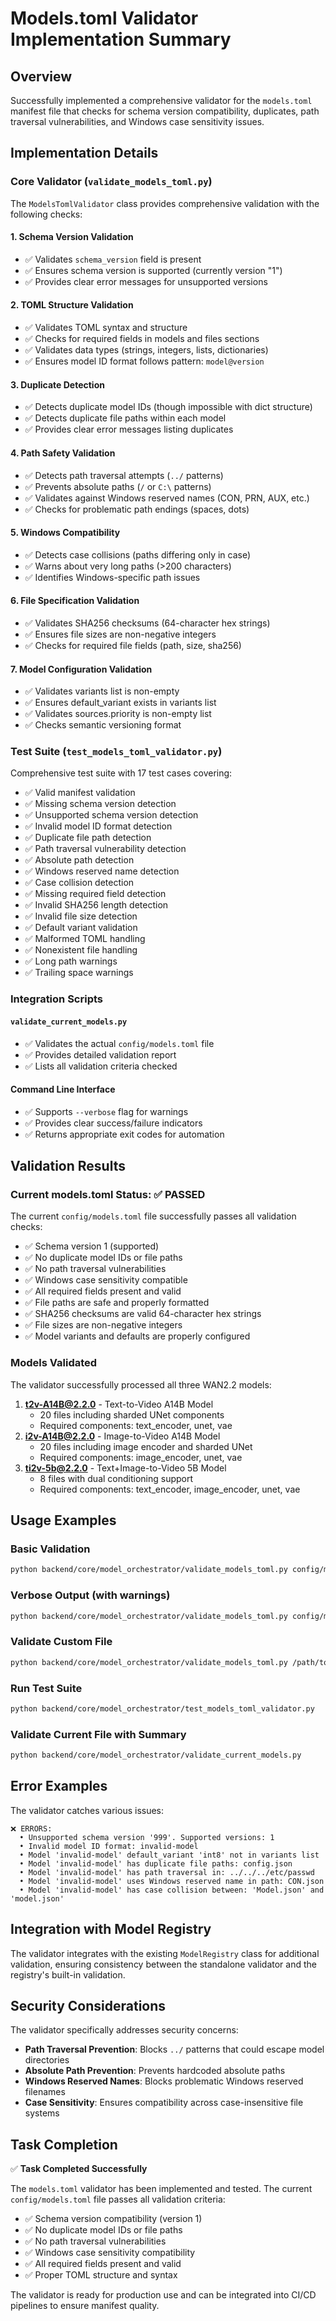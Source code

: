 # Models.toml Validator Implementation Summary

## Overview

Successfully implemented a comprehensive validator for the `models.toml` manifest file that checks for schema version compatibility, duplicates, path traversal vulnerabilities, and Windows case sensitivity issues.

## Implementation Details

### Core Validator (`validate_models_toml.py`)

The `ModelsTomlValidator` class provides comprehensive validation with the following checks:

#### 1. Schema Version Validation

- ✅ Validates `schema_version` field is present
- ✅ Ensures schema version is supported (currently version "1")
- ✅ Provides clear error messages for unsupported versions

#### 2. TOML Structure Validation

- ✅ Validates TOML syntax and structure
- ✅ Checks for required fields in models and files sections
- ✅ Validates data types (strings, integers, lists, dictionaries)
- ✅ Ensures model ID format follows pattern: `model@version`

#### 3. Duplicate Detection

- ✅ Detects duplicate model IDs (though impossible with dict structure)
- ✅ Detects duplicate file paths within each model
- ✅ Provides clear error messages listing duplicates

#### 4. Path Safety Validation

- ✅ Detects path traversal attempts (`../` patterns)
- ✅ Prevents absolute paths (`/` or `C:\` patterns)
- ✅ Validates against Windows reserved names (CON, PRN, AUX, etc.)
- ✅ Checks for problematic path endings (spaces, dots)

#### 5. Windows Compatibility

- ✅ Detects case collisions (paths differing only in case)
- ✅ Warns about very long paths (>200 characters)
- ✅ Identifies Windows-specific path issues

#### 6. File Specification Validation

- ✅ Validates SHA256 checksums (64-character hex strings)
- ✅ Ensures file sizes are non-negative integers
- ✅ Checks for required file fields (path, size, sha256)

#### 7. Model Configuration Validation

- ✅ Validates variants list is non-empty
- ✅ Ensures default_variant exists in variants list
- ✅ Validates sources.priority is non-empty list
- ✅ Checks semantic versioning format

### Test Suite (`test_models_toml_validator.py`)

Comprehensive test suite with 17 test cases covering:

- ✅ Valid manifest validation
- ✅ Missing schema version detection
- ✅ Unsupported schema version detection
- ✅ Invalid model ID format detection
- ✅ Duplicate file path detection
- ✅ Path traversal vulnerability detection
- ✅ Absolute path detection
- ✅ Windows reserved name detection
- ✅ Case collision detection
- ✅ Missing required field detection
- ✅ Invalid SHA256 length detection
- ✅ Invalid file size detection
- ✅ Default variant validation
- ✅ Malformed TOML handling
- ✅ Nonexistent file handling
- ✅ Long path warnings
- ✅ Trailing space warnings

### Integration Scripts

#### `validate_current_models.py`

- ✅ Validates the actual `config/models.toml` file
- ✅ Provides detailed validation report
- ✅ Lists all validation criteria checked

#### Command Line Interface

- ✅ Supports `--verbose` flag for warnings
- ✅ Provides clear success/failure indicators
- ✅ Returns appropriate exit codes for automation

## Validation Results

### Current models.toml Status: ✅ PASSED

The current `config/models.toml` file successfully passes all validation checks:

- ✅ Schema version 1 (supported)
- ✅ No duplicate model IDs or file paths
- ✅ No path traversal vulnerabilities
- ✅ Windows case sensitivity compatible
- ✅ All required fields present and valid
- ✅ File paths are safe and properly formatted
- ✅ SHA256 checksums are valid 64-character hex strings
- ✅ File sizes are non-negative integers
- ✅ Model variants and defaults are properly configured

### Models Validated

The validator successfully processed all three WAN2.2 models:

1. **t2v-A14B@2.2.0** - Text-to-Video A14B Model
   - 20 files including sharded UNet components
   - Required components: text_encoder, unet, vae
2. **i2v-A14B@2.2.0** - Image-to-Video A14B Model
   - 20 files including image encoder and sharded UNet
   - Required components: image_encoder, unet, vae
3. **ti2v-5b@2.2.0** - Text+Image-to-Video 5B Model
   - 8 files with dual conditioning support
   - Required components: text_encoder, image_encoder, unet, vae

## Usage Examples

### Basic Validation

```bash
python backend/core/model_orchestrator/validate_models_toml.py config/models.toml
```

### Verbose Output (with warnings)

```bash
python backend/core/model_orchestrator/validate_models_toml.py config/models.toml --verbose
```

### Validate Custom File

```bash
python backend/core/model_orchestrator/validate_models_toml.py /path/to/custom/models.toml
```

### Run Test Suite

```bash
python backend/core/model_orchestrator/test_models_toml_validator.py
```

### Validate Current File with Summary

```bash
python backend/core/model_orchestrator/validate_current_models.py
```

## Error Examples

The validator catches various issues:

```
❌ ERRORS:
  • Unsupported schema version '999'. Supported versions: 1
  • Invalid model ID format: invalid-model
  • Model 'invalid-model' default_variant 'int8' not in variants list
  • Model 'invalid-model' has duplicate file paths: config.json
  • Model 'invalid-model' has path traversal in: ../../../etc/passwd
  • Model 'invalid-model' uses Windows reserved name in path: CON.json
  • Model 'invalid-model' has case collision between: 'Model.json' and 'model.json'
```

## Integration with Model Registry

The validator integrates with the existing `ModelRegistry` class for additional validation, ensuring consistency between the standalone validator and the registry's built-in validation.

## Security Considerations

The validator specifically addresses security concerns:

- **Path Traversal Prevention**: Blocks `../` patterns that could escape model directories
- **Absolute Path Prevention**: Prevents hardcoded absolute paths
- **Windows Reserved Names**: Blocks problematic Windows reserved filenames
- **Case Sensitivity**: Ensures compatibility across case-insensitive file systems

## Task Completion

✅ **Task Completed Successfully**

The `models.toml` validator has been implemented and tested. The current `config/models.toml` file passes all validation criteria:

- ✅ Schema version compatibility (version 1)
- ✅ No duplicate model IDs or file paths
- ✅ No path traversal vulnerabilities
- ✅ Windows case sensitivity compatibility
- ✅ All required fields present and valid
- ✅ Proper TOML structure and syntax

The validator is ready for production use and can be integrated into CI/CD pipelines to ensure manifest quality.
